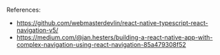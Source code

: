 References:
* https://github.com/webmasterdevlin/react-native-typescript-react-navigation-v5/
* https://medium.com/@jan.hesters/building-a-react-native-app-with-complex-navigation-using-react-navigation-85a479308f52